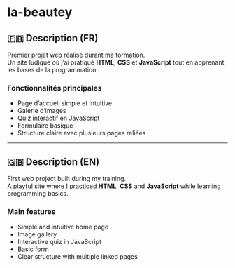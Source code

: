 # la-beautey

## 🇫🇷 Description (FR)
Premier projet web réalisé durant ma formation.  
Un site ludique où j’ai pratiqué **HTML**, **CSS** et **JavaScript** tout en apprenant les bases de la programmation.

### Fonctionnalités principales
- Page d’accueil simple et intuitive  
- Galerie d’images  
- Quiz interactif en JavaScript  
- Formulaire basique  
- Structure claire avec plusieurs pages reliées  

---

## 🇬🇧 Description (EN)
First web project built during my training.  
A playful site where I practiced **HTML**, **CSS** and **JavaScript** while learning programming basics.

### Main features
- Simple and intuitive home page  
- Image gallery  
- Interactive quiz in JavaScript  
- Basic form  
- Clear structure with multiple linked pages  
